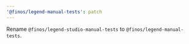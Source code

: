 ```yaml
---
'@finos/legend-manual-tests': patch
---
```


Rename `@finos/legend-studio-manual-tests` to `@finos/legend-manual-tests`.
